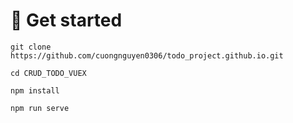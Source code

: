 # 🏁 Get started <a name = "install"></a>
```
git clone https://github.com/cuongnguyen0306/todo_project.github.io.git
```
```
cd CRUD_TODO_VUEX
```
```
npm install
```
```
npm run serve
```